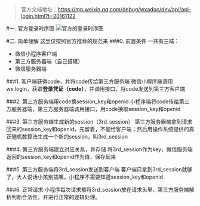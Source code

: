 > 官方文档地址：https://mp.weixin.qq.com/debug/wxadoc/dev/api/api-login.html?t=20161122

#一. 官方登录时序图
![官方的登录时序图](http://upload-images.jianshu.io/upload_images/1828354-e0d27cfbb89026b3.png?imageMogr2/auto-orient/strip%7CimageView2/2/w/1240)

#二. 简单理解
这里仅按照官方推荐的规范来
###0. 前置条件
一共有三端：
- 微信小程序客户端
- 第三方服务器端（自己搭建）
- 微信服务器端


###1. 客户端获得code，并将code传给第三方服务端
微信小程序端调用wx.login，获取**登录凭证（code）**，并调用接口，将code发送到第三方客户端

###2. 第三方服务端用code换session_key和openid
小程序端将code传给第三方服务器端，第三方服务器端调用接口，用code换取session_key和openid

###3. 第三方服务端生成新的session（3rd_session）
第三方服务器端拿到请求回来的session_key和openid，先留着，不能给客户端；然后用操作系统提供的真正随机数算法生成一个新的session，叫3rd_session

###4. 第三方服务端建立对应关系，并存储
将3rd_session作为key，微信服务端返回的session_key和openid作为值，保存起来

###5. 第三方服务端将3rd_session发送到客户端
客户端只拿到3rd_session就够了，大人说话小孩别插嘴，小程序不需要知道session_key和openid

###6. 正常请求
小程序每次请求都将3rd_session放在请求头里，第三方服务端解析判断合法性，并进行正常的逻辑处理。